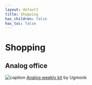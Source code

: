 ```yaml
---
layout: default
title: Shopping
has_children: false
has_toc: false
---
```


# Shopping

## Analog office

![caption](https://ugmonk.com/cdn/shop/files/walnut-weekly-card-with-writing-tan_1f468d7b-f8c5-4eda-9b56-d2b097167f1b_740x918_crop_center.jpg?v=1692303766)
[Analog weekly kit](https://ugmonk.com/en-nl/products/analog-weekly-kit?variant=42716905373846) by Ugmonk
